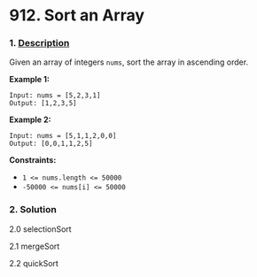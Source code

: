 # 912. Sort an Array

### 1. [Description](https://leetcode.com/problems/sort-an-array/)

Given an array of integers `nums`, sort the array in ascending order.

**Example 1:**

```text
Input: nums = [5,2,3,1]
Output: [1,2,3,5]
```

**Example 2:**

```text
Input: nums = [5,1,1,2,0,0]
Output: [0,0,1,1,2,5]
```

**Constraints:**

* `1 <= nums.length <= 50000`
* `-50000 <= nums[i] <= 50000`



### 2. Solution

2.0 selectionSort

2.1 mergeSort

2.2 quickSort



